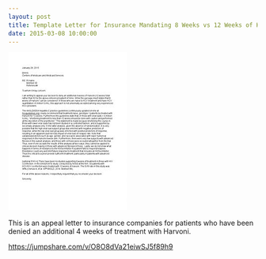 ```yaml
---
layout: post
title: Template Letter for Insurance Mandating 8 Weeks vs 12 Weeks of Harvoni
date: 2015-03-08 10:00:00
---
```


![](/assets/images/template-letter-for-insurance-mandating-8-weeks-vs-12-weeks-of-harvoni.jpg)

This is an appeal letter to insurance companies for patients who have been denied an additional 4 weeks of treatment with Harvoni.

<https://jumpshare.com/v/O8O8dVa21eiwSJ5f89h9>